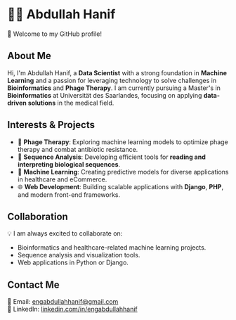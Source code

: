 # 👨‍💻 Abdullah Hanif

🌟 Welcome to my GitHub profile!

## About Me
Hi, I'm Abdullah Hanif, a **Data Scientist** with a strong foundation in **Machine Learning** and a passion for leveraging technology to solve challenges in **Bioinformatics** and **Phage Therapy**. I am currently pursuing a Master's in **Bioinformatics** at Universität des Saarlandes, focusing on applying **data-driven solutions** in the medical field.

## Interests & Projects
- 🧬 **Phage Therapy**: Exploring machine learning models to optimize phage therapy and combat antibiotic resistance.
- 🔬 **Sequence Analysis**: Developing efficient tools for **reading and interpreting biological sequences**.
- 🤖 **Machine Learning**: Creating predictive models for diverse applications in healthcare and eCommerce.
- 🌐 **Web Development**: Building scalable applications with **Django**, **PHP**, and modern front-end frameworks.

## Collaboration
💡 I am always excited to collaborate on:
- Bioinformatics and healthcare-related machine learning projects.
- Sequence analysis and visualization tools.
- Web applications in Python or Django.

## Contact Me
📧 Email: engabdullahhanif@gmail.com  
🔗 LinkedIn: [linkedin.com/in/engabdullahhanif](https://www.linkedin.com/in/engabdullahhanif/)  

